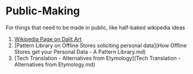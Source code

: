 # Public-Making
For things that need to be made in public, like half-baked wikipedia ideas
1. [Wikipedia Page on Dalit Art](Dalit%20Art.md)
2. [Pattern Library on Offline Stores soliciting personal data](How Offline Stores get your Personal Data - A Pattern Library.md)
3. [Tech Translation - Alternatives from Etymology](Tech Translation - Alternatives from Etymology.md)
